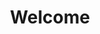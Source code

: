 ---
title: Welcome
summary: Contains posts related to welcome post
description: Contains posts related to welcome post
---